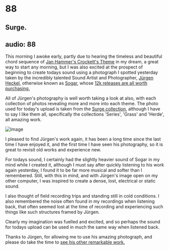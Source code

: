 # 88
## Surge.
audio: 88
---

This morning I awoke early, partly due to hearing the timeless and beautiful chord sequence of <a href="http://www.youtube.com/watch?v=_UmOY6ek_Y4" title="Jan Hammer's Crockett's Theme" target="_blank">Jan Hammer's Crockett's Theme</a> in my dream, a great way to start any morning, but I was also excited at the prospect of beginning to create todays sound using a photograph I spotted yesterday taken by the incredibly talented Sound Artist and Photographer, <a href="http://www.behance.net/sogar_heckel" title="Jürgen Heckel" target="_blank">Jürgen Heckel</a>, otherwise known as <a href="http://www.monohr.com/Sogar.html" title="Sogar" target="_blank">Sogar</a>, whose <a href="http://www.12k.com/index.php/site/artists/sogar/" title="12k releases are all worth purchasing." target="_blank">12k releases are all worth purchasing.</a> 

All of Jürgen's photography is well worth taking a look at also, with each collection of photos revealing more and more into each theme. The photo used for today's upload is taken from the <a href="http://www.behance.net/gallery/Surge/2659967" title="Surge collection" target="_blank">Surge collection</a>, although I have to say I like them all, specifically the collections 'Series', 'Grass' and 'Herde', all amazing work.

![Image](/assets/img/Snd-88.jpg)


I pleased to find Jürgen's work again, it has been a long time since the last time I have enjoyed it, and the first time I have seen his photography, so it is great to revisit old works and experience new.

For todays sound, I certainly had the slightly heavier sound of Sogar in my mind while I created it, although I must say after quickly listening to his work again yesterday, I found it to be far more musical and softer than I remembered. Still, with this in mind, and with Jürgen's image open on my other computer, I was inspired to create a dense, lost, electrical or static sound. 

I also thought of field recording trips and standing still in cold conditions. I also remembered the noise often found in my recordings when listening back, that often seemed lost at the time of recording and experiencing such things like such structures framed by Jürgen.

Clearly my imagination was fuelled and excited, and so perhaps the sound for todays upload can be used in much the same way when listened back.

Thanks to Jürgen, for allowing me to use his amazing photograph, and please do take the time to <a href="http://www.behance.net/sogar_heckel" title="see his other remarkable work." target="_blank">see his other remarkable work.</a>